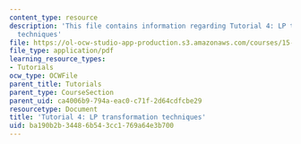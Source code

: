 ```yaml
---
content_type: resource
description: 'This file contains information regarding Tutorial 4: LP transformation
  techniques'
file: https://ol-ocw-studio-app-production.s3.amazonaws.com/courses/15-053-optimization-methods-in-management-science-spring-2013/ba190b2b34486b543cc1769a64e3b700_MIT15_053S13_tut04.pdf
file_type: application/pdf
learning_resource_types:
- Tutorials
ocw_type: OCWFile
parent_title: Tutorials
parent_type: CourseSection
parent_uid: ca4006b9-794a-eac0-c71f-2d64cdfcbe29
resourcetype: Document
title: 'Tutorial 4: LP transformation techniques'
uid: ba190b2b-3448-6b54-3cc1-769a64e3b700
---
```

